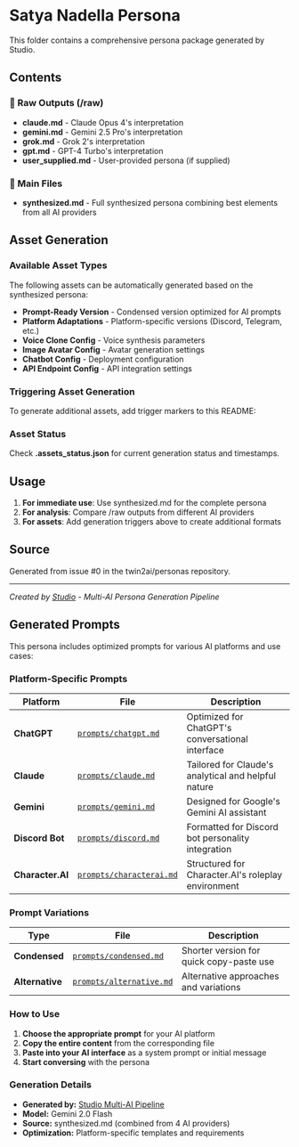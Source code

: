 # Satya Nadella Persona

This folder contains a comprehensive persona package generated by Studio.

## Contents

### 📝 Raw Outputs (/raw)
- **claude.md** - Claude Opus 4's interpretation
- **gemini.md** - Gemini 2.5 Pro's interpretation
- **grok.md** - Grok 2's interpretation
- **gpt.md** - GPT-4 Turbo's interpretation
- **user_supplied.md** - User-provided persona (if supplied)

### 🎯 Main Files
- **synthesized.md** - Full synthesized persona combining best elements from all AI providers

## Asset Generation

### Available Asset Types
The following assets can be automatically generated based on the synthesized persona:

- **Prompt-Ready Version** - Condensed version optimized for AI prompts
- **Platform Adaptations** - Platform-specific versions (Discord, Telegram, etc.)
- **Voice Clone Config** - Voice synthesis parameters
- **Image Avatar Config** - Avatar generation settings
- **Chatbot Config** - Deployment configuration
- **API Endpoint Config** - API integration settings

### Triggering Asset Generation
To generate additional assets, add trigger markers to this README:


<!-- To generate all platform and variation prompts, add this marker: -->
<!-- GENERATE:prompts -->

<!-- To generate only platform-specific prompts (ChatGPT, Claude, etc.), add this marker: -->
<!-- GENERATE:platform_prompts -->

<!-- To generate only variation prompts (condensed, alternative), add this marker: -->
<!-- GENERATE:variation_prompts -->

<!-- To generate other assets, add these markers: -->
<!-- GENERATE:prompt_ready -->
<!-- GENERATE:platform_adaptations -->
<!-- GENERATE:voice_clone -->
<!-- GENERATE:image_avatar -->
<!-- GENERATE:chatbot_config -->
<!-- GENERATE:api_endpoint -->

### Asset Status
Check **.assets_status.json** for current generation status and timestamps.

## Usage

1. **For immediate use**: Use synthesized.md for the complete persona
2. **For analysis**: Compare /raw outputs from different AI providers
3. **For assets**: Add generation triggers above to create additional formats

## Source
Generated from issue #0 in the twin2ai/personas repository.

---
*Created by [Studio](https://github.com/twin2ai/studio) - Multi-AI Persona Generation Pipeline*

## Generated Prompts

This persona includes optimized prompts for various AI platforms and use cases:

### Platform-Specific Prompts

| Platform | File | Description |
|----------|------|-------------|
| **ChatGPT** | [`prompts/chatgpt.md`](prompts/chatgpt.md) | Optimized for ChatGPT's conversational interface |
| **Claude** | [`prompts/claude.md`](prompts/claude.md) | Tailored for Claude's analytical and helpful nature |
| **Gemini** | [`prompts/gemini.md`](prompts/gemini.md) | Designed for Google's Gemini AI assistant |
| **Discord Bot** | [`prompts/discord.md`](prompts/discord.md) | Formatted for Discord bot personality integration |
| **Character.AI** | [`prompts/characterai.md`](prompts/characterai.md) | Structured for Character.AI's roleplay environment |

### Prompt Variations

| Type | File | Description |
|------|------|-------------|
| **Condensed** | [`prompts/condensed.md`](prompts/condensed.md) | Shorter version for quick copy-paste use |
| **Alternative** | [`prompts/alternative.md`](prompts/alternative.md) | Alternative approaches and variations |

### How to Use

1. **Choose the appropriate prompt** for your AI platform
2. **Copy the entire content** from the corresponding file
3. **Paste into your AI interface** as a system prompt or initial message
4. **Start conversing** with the persona

### Generation Details

- **Generated by:** [Studio Multi-AI Pipeline](https://github.com/twin2ai/studio)
- **Model:** Gemini 2.0 Flash
- **Source:** synthesized.md (combined from 4 AI providers)
- **Optimization:** Platform-specific templates and requirements


